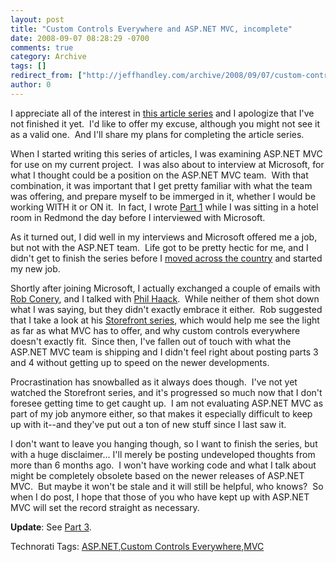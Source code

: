 ```yaml
---
layout: post
title: "Custom Controls Everywhere and ASP.NET MVC, incomplete"
date: 2008-09-07 08:28:29 -0700
comments: true
category: Archive
tags: []
redirect_from: ["http://jeffhandley.com/archive/2008/09/07/custom-controls-everywhere-and-asp.net-mvc-incomplete.aspx"].aspx
author: 0
---
```

<!-- more -->
<p>I appreciate all of the interest in <a target="_blank" href="http://blog.jeffhandley.com/archive/2008/02/13/custom-controls-everywhere-and-asp.net-mvc-part-0.aspx">this article series</a> and I apologize that I've not finished it yet.  I'd like to offer my excuse, although you might not see it as a valid one.  And I'll share my plans for completing the article series.</p>
<p>When I started writing this series of articles, I was examining ASP.NET MVC for use on my current project.  I was also about to interview at Microsoft, for what I thought could be a position on the ASP.NET MVC team.  With that combination, it was important that I get pretty familiar with what the team was offering, and prepare myself to be immerged in it, whether I would be working WITH it or ON it.  In fact, I wrote <a target="_blank" href="http://blog.jeffhandley.com/archive/2008/02/24/custom-controls-everywhere-and-asp.net-mvc-part-1.aspx">Part 1</a> while I was sitting in a hotel room in Redmond the day before I interviewed with Microsoft.</p>
<p>As it turned out, I did well in my interviews and Microsoft offered me a job, but not with the ASP.NET team.  Life got to be pretty hectic for me, and I didn't get to finish the series before I <a target="_blank" href="http://blog.jeffhandley.com/archive/2008/04/06/leaving-big-and-relocating.aspx">moved across the country</a> and started my new job.</p>
<p>Shortly after joining Microsoft, I actually exchanged a couple of emails with <a target="_blank" href="http://blog.wekeroad.com/">Rob Conery</a>, and I talked with <a target="_blank" href="http://www.haacked.com">Phil Haack</a>.  While neither of them shot down what I was saying, but they didn't exactly embrace it either.  Rob suggested that I take a look at his <a target="_blank" href="http://www.asp.net/learn/3.5-SP1/default.aspx#MVCStorefrontStarterKit">Storefront series</a>, which would help me see the light as far as what MVC has to offer, and why custom controls everywhere doesn't exactly fit.  Since then, I've fallen out of touch with what the ASP.NET MVC team is shipping and I didn't feel right about posting parts 3 and 4 without getting up to speed on the newer developments.</p>
<p>Procrastination has snowballed as it always does though.  I've not yet watched the Storefront series, and it's progressed so much now that I don't foresee getting time to get caught up.  I am not evaluating ASP.NET MVC as part of my job anymore either, so that makes it especially difficult to keep up with it--and they've put out a ton of new stuff since I last saw it.</p>
<p>I don't want to leave you hanging though, so I want to finish the series, but with a huge disclaimer... I'll merely be posting undeveloped thoughts from more than 6 months ago.  I won't have working code and what I talk about might be completely obsolete based on the newer releases of ASP.NET MVC.  But maybe it won't be stale and it will still be helpful, who knows?  So when I do post, I hope that those of you who have kept up with ASP.NET MVC will set the record straight as necessary.</p>
<p><strong>Update</strong>: See <a href="http://blog.jeffhandley.com/archive/2008/09/20/custom-controls-everywhere-and-asp.net-mvc-part-3.aspx">Part 3</a>.</p>
<div class="wlWriterSmartContent" id="scid:0767317B-992E-4b12-91E0-4F059A8CECA8:df5996f9-6b3e-49a5-9c75-94c93104bd00" style="PADDING-RIGHT: 0px; DISPLAY: inline; PADDING-LEFT: 0px; PADDING-BOTTOM: 0px; MARGIN: 0px; PADDING-TOP: 0px">Technorati Tags: <a rel="tag" href="http://technorati.com/tags/ASP.NET">ASP.NET</a>,<a rel="tag" href="http://technorati.com/tags/Custom%20Controls%20Everywhere">Custom Controls Everywhere</a>,<a rel="tag" href="http://technorati.com/tags/MVC">MVC</a></div>

